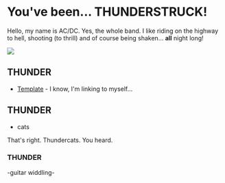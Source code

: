 # You've been... THUNDERSTRUCK!

Hello, my name is AC/DC. Yes, the whole band. I like riding on the highway to hell, shooting (to thrill) and of course being shaken... **all** night long!

![](/data-fellowship-git/images/lightning_1.jpg)

## THUNDER

* [Template](/data-fellowship-git/template) - I know, I'm linking to myself...

## THUNDER

* cats

That's right. Thundercats. You heard.

### THUNDER

-guitar widdling-
